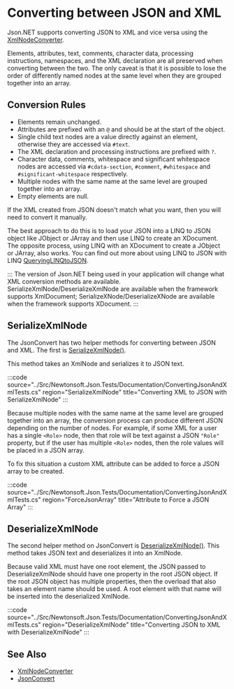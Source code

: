 ﻿# Converting between JSON and XML

Json.NET supports converting JSON to XML and vice versa using the [XmlNodeConverter](/api/newtonsoft/json/converters/xmlnodeconverter/).

Elements, attributes, text, comments, character data, processing instructions, namespaces, and the XML declaration are all preserved when converting between the two. The only caveat is that it is possible to lose the order of differently named nodes at the same level when they are grouped together into an array.

## Conversion Rules

- Elements remain unchanged.
- Attributes are prefixed with an `@` and should be at the start of the object.
- Single child text nodes are a value directly against an element, otherwise they are accessed via `#text`.
- The XML declaration and processing instructions are prefixed with `?`.
- Character data, comments, whitespace and significant whitespace nodes are accessed via `#cdata-section`, `#comment`, `#whitespace` and `#significant-whitespace` respectively.
- Multiple nodes with the same name at the same level are grouped together into an array.
- Empty elements are null.

If the XML created from JSON doesn't match what you want, then you will need to convert it manually.

The best approach to do this is to load your JSON into a LINQ to JSON object like JObject or JArray and then use LINQ to create an XDocument. The opposite process, using LINQ with an XDocument to create a JObject or JArray, also works. You can find out more about using LINQ to JSON with LINQ [QueryingLINQtoJSON](here).

:::
The version of Json.NET being used in your application will change what XML conversion methods are available. SerializeXmlNode/DeserializeXmlNode are available when the framework supports XmlDocument; SerializeXNode/DeserializeXNode are available when the framework supports XDocument.
:::

## SerializeXmlNode

The JsonConvert has two helper methods for converting between JSON and XML. The first is [SerializeXmlNode()](/API/newtonsoft/json/jsonconvert/#method-serializexmlnode).

This method takes an XmlNode and serializes it to JSON text.

:::code source="../Src/Newtonsoft.Json.Tests/Documentation/ConvertingJsonAndXmlTests.cs" region="SerializeXmlNode" title="Converting XML to JSON with SerializeXmlNode" :::

Because multiple nodes with the same name at the same level are grouped together into an array, the conversion process can produce different JSON depending on the number of nodes. For example, if some XML for a user has a single `<Role>` node, then that role will be text against a JSON `"Role"` property, but if the user has multiple `<Role>` nodes, then the role values will be placed in a JSON array.

To fix this situation a custom XML attribute can be added to force a JSON array to be created.

:::code source="../Src/Newtonsoft.Json.Tests/Documentation/ConvertingJsonAndXmlTests.cs" region="ForceJsonArray" title="Attribute to Force a JSON Array" :::

## DeserializeXmlNode

The second helper method on JsonConvert is [DeserializeXmlNode()](/API/newtonsoft/json/jsonconvert/#method-deserializexmlnode). This method takes JSON text and deserializes it into an XmlNode.

Because valid XML must have one root element, the JSON passed to DeserializeXmlNode should have one property in the root JSON object. If the root JSON object has multiple properties, then the overload that also takes an element name should be used. A root element with that name will be inserted into the deserialized XmlNode.

:::code source="../Src/Newtonsoft.Json.Tests/Documentation/ConvertingJsonAndXmlTests.cs" region="DeserializeXmlNode" title="Converting JSON to XML with DeserializeXmlNode" :::

## See Also

- [XmlNodeConverter](/api/newtonsoft/json/converters/xmlnodeconverter/)
- [JsonConvert](/api/newtonsoft/json/jsonconvert/)
